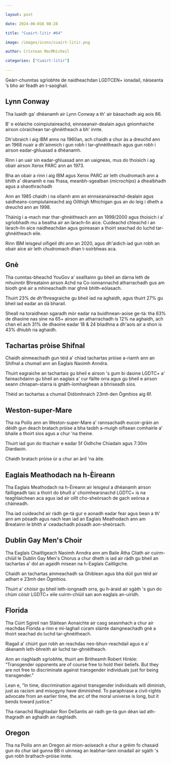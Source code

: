 ```yaml
---

layout: post

date: 2024-06-016 08:28

title: "Cuairt-litir #64"

image: /images/icons/cuairt-litir.png

author: Crìstean MacMhìcheil

categories: ["Cuairt-litir"]
  
---
```


Geàrr-chunntas sgrìobhte de naidheachdan LGDTCEN+ ionadail, nàiseanta ‘s bho air feadh an t-saoghail.

## Lynn Conway

Tha luaidh ga' dhèanamh air Lynn Conway a th' air bàsachadh aig aois 86.

B' e eòlaiche coimpiutaireachd, einnseanair-dealain agus gnìomhaiche airson còraichean tar-ghnèitheach a bh' innte.

Dh'obraich i aig IBM anns na 1960an, ach chaidh a chur às a dreuchd ann an 1968 nuair a dh'ainmich i gun robh i tar-ghnèitheach agus gun robh i airson eadar-ghluasad a dhèanamh.

Rinn i an uair sin eadar-ghluasad ann an uaigneas, mus do thoisich i ag obair airson Xerox PARC ann an 1973.

Bha an obair a rinn i aig IBM agus Xerox PARC air leth chudromach ann a bhith a' dèanamh e nas fhasa, meanbh-sgealban (_microchips_) a dhealbhadh agus a shaothrachadh

Ann an 1985 chaidh i na ollamh ann an einnseanaireachd-dealain agus saidheans-compiutaireachd aig Oilthigh Mhichigan gus an do leig i dheth a dreuchd ann an 1998.

Thàinig i a-mach mar thar-ghnèitheach ann an 1999/2000 agus thoisich i a' sgrìobhadh mu a beatha air an làrach-lìn aice. Cuideachd chleachd i an làrach-lìn aice naidheachdan agus goireasan a thoirt seachad do luchd tar-ghnèitheach eile.

Rinn IBM leisgeul oifigeil dhi ann an 2020, agus dh'aidich iad gun robh an obair aice air leth chudromach dhan t-soirbheas aca.

## Gnè

Tha cunntas-bheachd YouGov a' sealltainn gu bheil an dàrna leth de mhuinntir Bhreatainn airson Achd na Co-ionnannachd atharrachadh gus am biodh gnè air a mhìneachadh mar ghnè bhith-eòlasach.

Thuirt 23% de dh’fhreagraiche gu bheil iad na aghaidh, agus thuirt 27% gu bheil iad eadar an dà bharail.

Sheall na toraidhean sgaradh mòr eadar na buidhnean-aoise ge-tà: tha 63% de dhaoine nas sìne na 65+ airson an atharrachadh is 12% na aghaidh, ach chan eil ach 31% de dhaoine eadar 18 & 24 bliadhna a dh'aois air a shon is 43% dhiubh na aghaidh.

## Tachartas pròise Shifnal

Chaidh ainmeachadh gun tèid a' chiad tachartas pròise a-riamh ann an Shifnal a chumail ann an Eaglais Naoimh Anndra.

Thuirt eagraiche an tachartais gu bheil e airson 's gum bi daoine LGDTC+ a' faireachdainn gu bheil an eaglais a' cur fàilte orra agus gu bheil e airson seann chnapan-starra is gnàth-ìomhaighean a bhriseadh sìos.

Thèid an tachartas a chumail Didòmhnaich 23mh den Ògmhios aig 6f.

## Weston-super-Mare

Tha na Poilis ann an Weston-super-Mare a' rannsachadh eucoir-gràin an dèidh gun deach bratach pròise a bha taobh a-muigh oifisean comhairle a' bhaile a thoirt sìos agus a chur 'na theine.

Thuirt iad gun do thachair e eadar 5f Oidhche Chiadain agus 7:30m Diardaoin.

Chaidh bratach pròise ùr a chur an àrd 'na àite.

## Eaglais Meathodach na h-Èireann

Tha Eaglais Meathodach na h-Èireann air leisgeul a dhèanamh airson fàilligeadh taic a thoirt do bhuill a' choimhearsnachd LGDTC+ is na teaghlaichean aca agus iad air oillt cho-sheòrsach de gach seòrsa a chàineadh.

Tha iad cuideachd air ràdh ge-tà gur e aonadh eadar fear agus bean a th' ann am pòsadh agus nach lean iad an Eaglais Meathodach ann am Breatainn le bhith a' ceadachadh pòsadh aon-sheòrsach.

## Dublin Gay Men's Choir

Tha Eaglais Chaitligeach Naoimh Anndra ann am Baile Àtha Cliath air cuirm-chiùil le Dublin Gay Men's Chorus a chur dheth is iad air ràdh gu bheil an tachartas a' dol an agaidh misean na h-Eaglais Caitligiche.

Chaidh an tachartas ainmeachadh sa Ghiblean agus bha dùil gun tèid air adhart e 23mh den Ògmhios.

Thuirt a' chòisir gu bheil leth-iongnadh orra, gu h-àraid air sgàth 's gun do chùm còisir LGDTC+ eile cuirm-chiùil san aon eaglais an-uiridh.

## Florida

Tha Cùirt Sgìreil nan Stàitean Aonaichte air casg seasmhach a chur air reachdas Florida a rinn e mì-laghail cùram slàinte daingneachadh gnè a thoirt seachad do luchd tar-ghnèitheach.

Riagail a' chùirt gun robh an reachdas neo-bhun-reachdail agus e a' dèanamh leth-bhreith air luchd tar-ghnèitheach.

Ann an riaghladh sgrìobhte, thuirt am Britheamh Robert Hinkle: “Transgender opponents are of course free to hold their beliefs. But they are not free to discriminate against transgender individuals just for being transgender."

Lean e, "In time, discrimination against transgender individuals will diminish, just as racism and misogyny have diminished. To paraphrase a civil-rights advocate from an earlier time, the arc of the moral universe is long, but it bends toward justice.”

Tha rianachd Riaghladair Ron DeSantis air ràdh ge-tà gun dèan iad ath-thagradh an aghaidh an riaghladh.

## Oregon

Tha na Poilis ann an Oregon air mion-aoiseach a chur a grèim fo chasaid gun do chur iad gunna BB ri uinneag an leabhar-lann ionadail air sgàth 's gun robh brathach-pròise innte.